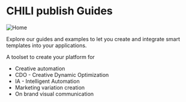 # CHILI publish Guides

![Home](https://chilipublishdocs.imgix.net/home/home3.png?w=830&q=80)

Explore our guides and examples to let you create and integrate smart templates into your applications.

A toolset to create your platform for 

- Creative automation 
- CDO - Creative Dynamic Optimization
- IA - Intelligent Automation
- Marketing variation creation
- On brand visual communication